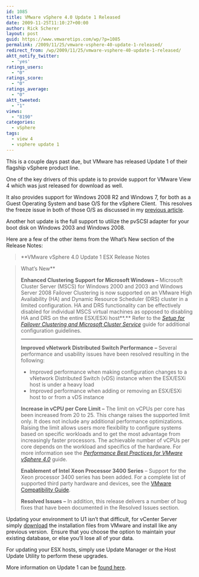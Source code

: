 ```yaml
---
id: 1085
title: VMware vSphere 4.0 Update 1 Released
date: 2009-11-25T11:10:27+00:00
author: Rick Scherer
layout: post
guid: https://www.vmwaretips.com/wp/?p=1085
permalink: /2009/11/25/vmware-vsphere-40-update-1-released/
redirect_from: /wp/2009/11/25/vmware-vsphere-40-update-1-released/
aktt_notify_twitter:
  - 'yes'
ratings_users:
  - "0"
ratings_score:
  - "0"
ratings_average:
  - "0"
aktt_tweeted:
  - "1"
views:
  - "8190"
categories:
  - vSphere
tags:
  - view 4
  - vsphere update 1
---
```

This is a couple days past due, but VMware has released Update 1 of their flagship vSphere product line.

One of the key drivers of this update is to provide support for VMware View 4 which was just released for download as well.

It also provides support for Windows 2008 R2 and Windows 7, for both as a Guest Operating System and base O/S for the vSphere Client.  This resolves the freeze issue in both of those O/S as discussed in my <a href="https://www.vmwaretips.com/wp/2009/11/25/windows-2008-r2-and-windows-7-freeze-on-vmware-vsphere-4/" target="_blank">previous article</a>.

Another hot update is the full support to utilize the pvSCSI adapter for your boot disk on Windows 2003 and Windows 2008.

Here are a few of the other items from the What&#8217;s New section of the Release Notes:

> **VMware vSphere 4.0 Update 1 ESX Release Notes
  
> What&#8217;s New**
> 
> **Enhanced Clustering Support for Microsoft Windows –** Microsoft Cluster Server (MSCS) for Windows 2000 and 2003 and Windows Server 2008 Failover Clustering is now supported on an VMware High Availability (HA) and Dynamic Resource Scheduler (DRS) cluster in a limited configuration. HA and DRS functionality can be effectively disabled for individual MSCS virtual machines as opposed to disabling HA and DRS on the entire ESX/ESXi host**.** Refer to the _<a href="http://www.vmware.com/pdf/vsphere4/r40_u1/vsp_40_u1_mscs.pdf" target="_blank">Setup for Failover Clustering and Microsoft Cluster Service</a>_ guide for additional configuration guidelines.
> 
> ****
> 
> **Improved vNetwork Distributed Switch Performance** **–** Several performance and usability issues have been resolved resulting in the following:
> 
>   * Improved performance when making configuration changes to a vNetwork Distributed Switch (vDS) instance when the ESX/ESXi host is under a heavy load
>   * Improved performance when adding or removing an ESX/ESXi host to or from a vDS instance
> 
> **Increase in vCPU per Core Limit** **–** The limit on vCPUs per core has been increased from 20 to 25. This change raises the supported limit only. It does not include any additional performance optimizations. Raising the limit allows users more flexibility to configure systems based on specific workloads and to get the most advantage from increasingly faster processors. The achievable number of vCPUs per core depends on the workload and specifics of the hardware. For more information see the _<a href="http://www.vmware.com/pdf/Perf_Best_Practices_vSphere4.0.pdf" target="_blank">Performance Best Practices for VMware vSphere 4.0</a>_ guide.
> 
> **Enablement of Intel Xeon Processor 3400 Series** – Support for the Xeon processor 3400 series has been added. For a complete list of supported third party hardware and devices, see the <a href="http://www.vmware.com/resources/compatibility/search.php" target="_blank">VMware Compatibility Guide</a>.
> 
> **Resolved Issues** **–** In addition, this release delivers a number of bug fixes that have been documented in the Resolved Issues section.

Updating your environment to U1 isn&#8217;t that difficult, for vCenter Server simply <a href="http://downloads.vmware.com/d/info/datacenter_downloads/vmware_vsphere_4/4" target="_blank">download</a> the installation files from VMware and install like any previous version.  Ensure that you choose the option to maintain your existing database, or else you&#8217;ll lose all of your data.

For updating your ESX hosts, simply use Update Manager or the Host Update Utility to perform these upgrades.

More information on Update 1 can be <a href="http://www.vmware.com/support/vsphere4/doc/vsp_esx40_u1_rel_notes.html" target="_blank">found here</a>.